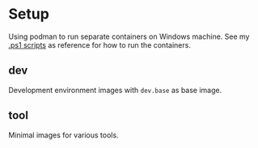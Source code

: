 # Setup
Using podman to run separate containers on Windows machine.  See my
[.ps1 scripts](https://github.com/hikib/scripts) as reference for
how to run the containers.

## dev
Development environment images with `dev.base` as base image.

## tool
Minimal images for various tools.
